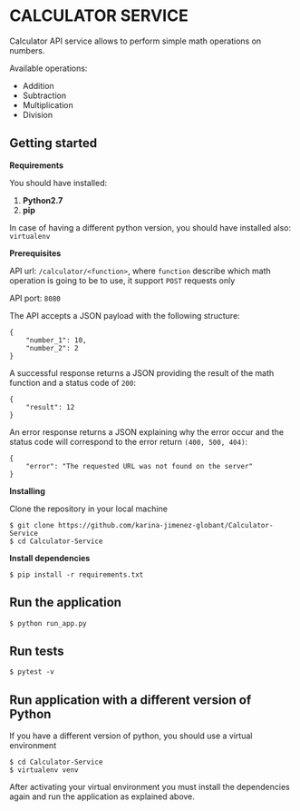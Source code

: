 # CALCULATOR SERVICE

Calculator API service allows to perform simple math operations on numbers. 

Available operations:
- Addition
- Subtraction
- Multiplication
- Division
 
## Getting started
**Requirements**

You should have installed: 

1. **Python2.7** 
2. **pip** 

In case of having a different python version, you should have installed also: `virtualenv`


**Prerequisites**

API url: `/calculator/<function>`, where `function` describe which math operation is going to be to use,
it support `POST` requests only

API port: `8080`


The API accepts a JSON payload with the following structure: 

```
{
    "number_1": 10, 
    "number_2": 2
}
```

A successful response returns a JSON providing the result of the math function and a status code of `200`:
```
{
    "result": 12
}
```

An error response returns a JSON explaining why the error occur and the status code will correspond to the error return `(400, 500, 404)`: 
```
{
    "error": "The requested URL was not found on the server"
}
```


**Installing**

Clone the repository in your local machine

```
$ git clone https://github.com/karina-jimenez-globant/Calculator-Service
$ cd Calculator-Service
```

**Install dependencies**
```
$ pip install -r requirements.txt 
```

## Run the application 

```
$ python run_app.py  
```

## Run tests

```
$ pytest -v
```

## Run application with a different version of Python 
If you have a different version of python, you should use a virtual environment
```
$ cd Calculator-Service
$ virtualenv venv
```

After activating your virtual environment you must install the dependencies again and run the application as explained 
above. 
